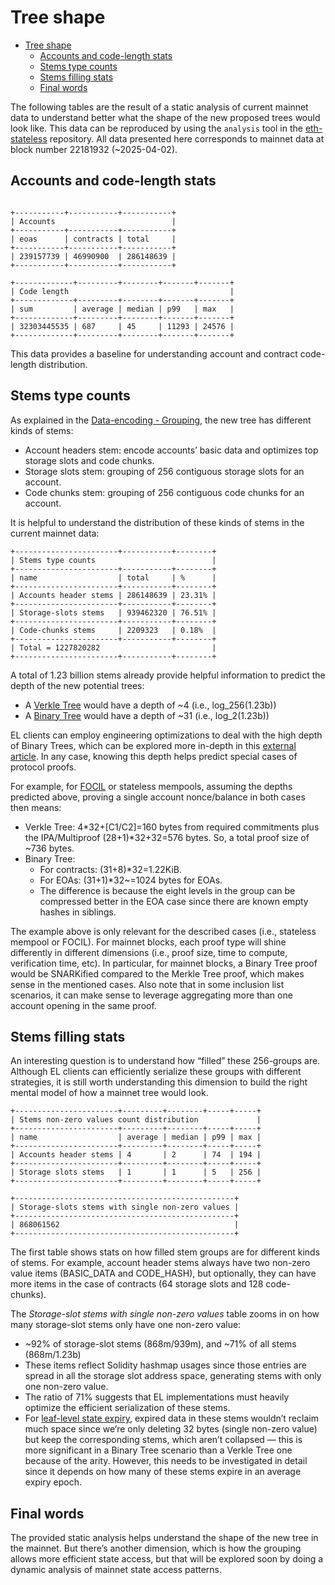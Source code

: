 # Tree shape

- [Tree shape](#tree-shape)
  - [Accounts and code-length stats](#accounts-and-code-length-stats)
  - [Stems type counts](#stems-type-counts)
  - [Stems filling stats](#stems-filling-stats)
  - [Final words](#final-words)

The following tables are the result of a static analysis of current mainnet data to understand better what the shape of the new proposed trees would look like. This data can be reproduced by using the `analysis` tool in the [eth-stateless](https://github.com/jsign/eth-stateless) repository. All data presented here corresponds to mainnet data at block number 22181932 (~2025-04-02).

## Accounts and code-length stats

```text

+-----------+-----------+-----------+
| Accounts                          |
+-----------+-----------+-----------+
| eoas      | contracts | total     |
+-----------+-----------+-----------+
| 239157739 | 46990900  | 286148639 |
+-----------+-----------+-----------+

+-------------+---------+--------+-------+-------+
| Code length                                    |
+-------------+---------+--------+-------+-------+
| sum         | average | median | p99   | max   |
+-------------+---------+--------+-------+-------+
| 32303445535 | 687     | 45     | 11293 | 24576 |
+-------------+---------+--------+-------+-------+

```

This data provides a baseline for understanding account and contract code-length distribution.

## Stems type counts

As explained in the [Data-encoding - Grouping](https://www.notion.so/trees/data-encoding.md#grouping), the new tree has different kinds of stems:

- Account headers stem: encode accounts’ basic data and optimizes top storage slots and code chunks.
- Storage slots stem: grouping of 256 contiguous storage slots for an account.
- Code chunks stem: grouping of 256 contiguous code chunks for an account.

It is helpful to understand the distribution of these kinds of stems in the current mainnet data:

```text
+-----------------------+-----------+--------+
| Stems type counts                          |
+-----------------------+-----------+--------+
| name                  | total     | %      |
+-----------------------+-----------+--------+
| Accounts header stems | 286148639 | 23.31% |
+-----------------------+-----------+--------+
| Storage-slots stems   | 939462320 | 76.51% |
+-----------------------+-----------+--------+
| Code-chunks stems     | 2209323   | 0.18%  |
+-----------------------+-----------+--------+
| Total = 1227820282                         |
+-----------------------+-----------+--------+

```

A total of 1.23 billion stems already provide helpful information to predict the depth of the new potential trees:

- A [Verkle Tree](https://www.notion.so/trees/vkt-tree.md) would have a depth of ~4 (i.e., log_256(1.23b))
- A [Binary Tree](https://www.notion.so/trees/binary-tree.md) would have a depth of ~31 (i.e., log_2(1.23b))

EL clients can employ engineering optimizations to deal with the high depth of Binary Trees, which can be explored more in-depth in this [external article](https://hackmd.io/@jsign/binary-tree-notes#Tree-serialization). In any case, knowing this depth helps predict special cases of protocol proofs.

For example, for [FOCIL](https://eips.ethereum.org/EIPS/eip-7805) or stateless mempools, assuming the depths predicted above, proving a single account nonce/balance in both cases then means:

- Verkle Tree: 4*32+[C1/C2]=160 bytes from required commitments plus the IPA/Multiproof (28+1)*32+32=576 bytes. So, a total proof size of ~736 bytes.
- Binary Tree:
  - For contracts: (31+8)*32=1.22KiB.
  - For EOAs: (31+1)*32~=1024 bytes for EOAs.
  - The difference is because the eight levels in the group can be compressed better in the EOA case since there are known empty hashes in siblings.

The example above is only relevant for the described cases (i.e., stateless mempool or FOCIL). For mainnet blocks, each proof type will shine differently in different dimensions (i.e., proof size, time to compute, verification time, etc). In particular, for mainnet blocks, a Binary Tree proof would be SNARKified compared to the Merkle Tree proof, which makes sense in the mentioned cases. Also note that in some inclusion list scenarios, it can make sense to leverage aggregating more than one account opening in the same proof.

## Stems filling stats

An interesting question is to understand how “filled” these 256-groups are. Although EL clients can efficiently serialize these groups with different strategies, it is still worth understanding this dimension to build the right mental model of how a mainnet tree would look.

```text
+-----------------------+---------+--------+-----+-----+
| Stems non-zero values count distribution             |
+-----------------------+---------+--------+-----+-----+
| name                  | average | median | p99 | max |
+-----------------------+---------+--------+-----+-----+
| Accounts header stems | 4       | 2      | 74  | 194 |
+-----------------------+---------+--------+-----+-----+
| Storage slots stems   | 1       | 1      | 5   | 256 |
+-----------------------+---------+--------+-----+-----+

+-------------------------------------------------+
| Storage-slots stems with single non-zero values |
+-------------------------------------------------+
| 868061562                                       |
+-------------------------------------------------+

```

The first table shows stats on how filled stem groups are for different kinds of stems. For example, account header stems always have two non-zero value items (BASIC_DATA and CODE_HASH), but optionally, they can have more items in the case of contracts (64 storage slots and 128 code-chunks).

The *Storage-slot stems with single non-zero values* table zooms in on how many storage-slot stems only have one non-zero value:

- ~92% of storage-slot stems (868m/939m), and ~71% of all stems (868m/1.23b)
- These items reflect Solidity hashmap usages since those entries are spread in all the storage slot address space, generating stems with only one non-zero value.
- The ratio of 71% suggests that EL implementations must heavily optimize the efficient serialization of these stems.
- For [leaf-level state expiry](https://eips.ethereum.org/EIPS/eip-7736), expired data in these stems wouldn’t reclaim much space since we’re only deleting 32 bytes (single non-zero value) but keep the corresponding stems, which aren’t collapsed — this is more significant in a Binary Tree scenario than a Verkle Tree one because of the arity. However, this needs to be investigated in detail since it depends on how many of these stems expire in an average expiry epoch.

## Final words

The provided static analysis helps understand the shape of the new tree in the mainnet. But there’s another dimension, which is how the grouping allows more efficient state access, but that will be explored soon by doing a dynamic analysis of mainnet state access patterns.
